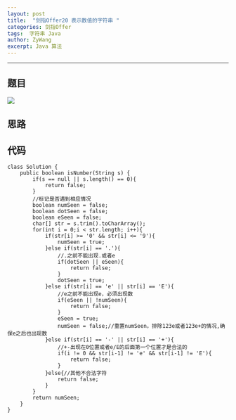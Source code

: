 ```yaml
---
layout: post
title:  "剑指Offer20 表示数值的字符串 "
categories: 剑指Offer
tags:  字符串 Java 
author: ZyWang
excerpt: Java 算法 
---
```


****
## 题目 ##

![](https://s1.ax1x.com/2020/09/01/dvpvM6.jpg)

## 思路 ##



## 代码 ##

	class Solution {
	    public boolean isNumber(String s) {
	        if(s == null || s.length() == 0){
	            return false;
	        }
	        //标记是否遇到相应情况
	        boolean numSeen = false;
	        boolean dotSeen = false;
	        boolean eSeen = false;
	        char[] str = s.trim().toCharArray();
	        for(int i = 0;i < str.length; i++){
	            if(str[i] >= '0' && str[i] <= '9'){
	                numSeen = true;
	            }else if(str[i] == '.'){
	                //.之前不能出现.或者e
	                if(dotSeen || eSeen){
	                    return false;
	                }
	                dotSeen = true;
	            }else if(str[i] == 'e' || str[i] == 'E'){
	                //e之前不能出现e，必须出现数
	                if(eSeen || !numSeen){
	                    return false;
	                }
	                eSeen = true;
	                numSeen = false;//重置numSeen，排除123e或者123e+的情况,确保e之后也出现数
	            }else if(str[i] == '-' || str[i] == '+'){
	                //+-出现在0位置或者e/E的后面第一个位置才是合法的
	                if(i != 0 && str[i-1] != 'e' && str[i-1] != 'E'){
	                    return false;
	                }
	            }else{//其他不合法字符
	                return false;
	            }
	        }
	        return numSeen;
	    }
	}